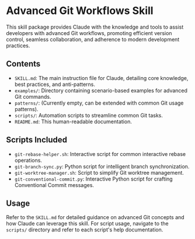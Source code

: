 # Advanced Git Workflows Skill

This skill package provides Claude with the knowledge and tools to assist developers with advanced Git workflows, promoting efficient version control, seamless collaboration, and adherence to modern development practices.

## Contents

*   `SKILL.md`: The main instruction file for Claude, detailing core knowledge, best practices, and anti-patterns.
*   `examples/`: Directory containing scenario-based examples for advanced Git commands.
*   `patterns/`: (Currently empty, can be extended with common Git usage patterns).
*   `scripts/`: Automation scripts to streamline common Git tasks.
*   `README.md`: This human-readable documentation.

## Scripts Included

*   `git-rebase-helper.sh`: Interactive script for common interactive rebase operations.
*   `git-branch-sync.py`: Python script for intelligent branch synchronization.
*   `git-worktree-manager.sh`: Script to simplify Git worktree management.
*   `git-conventional-commit.py`: Interactive Python script for crafting Conventional Commit messages.

## Usage

Refer to the `SKILL.md` for detailed guidance on advanced Git concepts and how Claude can leverage this skill. For script usage, navigate to the `scripts/` directory and refer to each script's help documentation.

